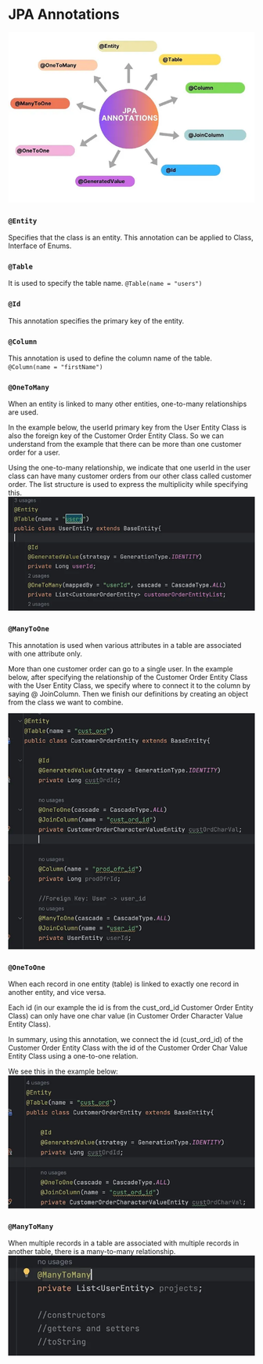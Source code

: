 # JPA Annotations

![JPA Annotations](./img/jap-annotations.webp)

### `@Entity`

Specifies that the class is an entity. This annotation can be applied to Class, Interface of Enums.

### `@Table`

It is used to specify the table name. `@Table(name = "users")`

### `@Id`

This annotation specifies the primary key of the entity.

### `@Column`

This annotation is used to define the column name of the table. `@Column(name = "firstName")`

### `@OneToMany`

When an entity is linked to many other entities, one-to-many relationships are used.

In the example below, the userId primary key from the User Entity Class is also the foreign key of the Customer Order Entity Class. So we can understand from the example that there can be more than one customer order for a user.

Using the one-to-many relationship, we indicate that one userId in the user class can have many customer orders from our other class called customer order. The list structure is used to express the multiplicity while specifying this.
![JPA Annotations](./img/onetomany.webp)

### `@ManyToOne`

This annotation is used when various attributes in a table are associated with one attribute only.

More than one customer order can go to a single user. In the example below, after specifying the relationship of the Customer Order Entity Class with the User Entity Class, we specify where to connect it to the column by saying @ JoinColumn. Then we finish our definitions by creating an object from the class we want to combine.

![JPA Annotations](./img/manytoone.webp)

### `@OneToOne`

When each record in one entity (table) is linked to exactly one record in another entity, and vice versa.

Each id (in our example the id is from the cust_ord_id Customer Order Entity Class) can only have one char value (in Customer Order Character Value Entity Class).

In summary, using this annotation, we connect the id (cust_ord_id) of the Customer Order Entity Class with the id of the Customer Order Char Value Entity Class using a one-to-one relation.

We see this in the example below:
![JPA Annotations](./img/onetoone.webp)

### `@ManyToMany`

When multiple records in a table are associated with multiple records in another table, there is a many-to-many relationship.
![JPA Annotations](./img/manytomany.webp)
